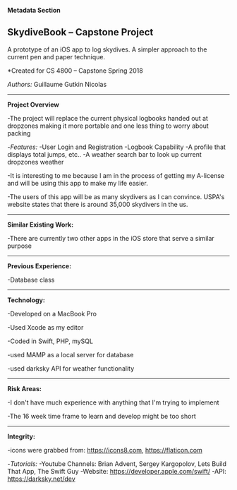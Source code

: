 **Metadata Section**

## SkydiveBook – Capstone Project
A prototype of an iOS app to log skydives. A simpler approach to the current pen and paper technique.

*Created for CS 4800 – Capstone Spring 2018

*Authors:* Guillaume Gutkin Nicolas

---

**Project Overview**  

-The project will replace the current physical logbooks handed out at dropzones making it more portable and one less thing to worry about packing

-*Features:*
	-User Login and Registration
	-Logbook Capability
	-A profile that displays total jumps, etc..
	-A weather search bar to look up current dropzones weather
    
-It is interesting to me because I am in the process of getting my A-license and will be using this app to make my life easier.
        
-The users of this app will be as many skydivers as I can convince. USPA's website states that there is around 35,000 skydivers in the us.

---

**Similar Existing Work:**

-There are currently two other apps in the iOS store that serve a similar purpose

---

**Previous Experience:**

-Database class

---

**Technology:**

-Developed on a MacBook Pro

-Used Xcode as my editor

-Coded in Swift, PHP, mySQL

-used MAMP as a local server for database

-used darksky API for weather functionality

---

**Risk Areas:**

-I don't have much experience with anything that I'm trying to implement

-The 16 week time frame to learn and develop might be too short

---

**Integrity:**

-icons were grabbed from: https://icons8.com, https://flaticon.com

-*Tutorials:*
        -Youtube Channels: Brian Advent, Sergey Kargopolov, Lets Build That App, The Swift Guy
        -Website: https://developer.apple.com/swift/
        -API: https://darksky.net/dev
        

    


			 
